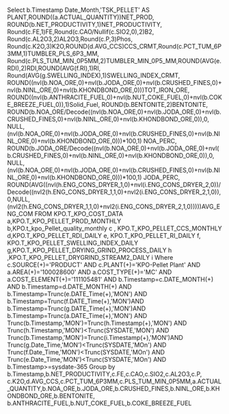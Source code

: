 Select b.Timestamp Date_Month,'TSK_PELLET' AS PLANT,ROUND((a.ACTUAL_QUANTITY))NET_PROD,
ROUND(b.NET_PRODUCTIVITY,1)NET_PRODUCTIVITY,
Round(c.FE,1)FE,Round(c.CAO/Nullif(c.SIO2,0),2)B2,
Round(c.AL2O3,2)AL2O3,Round(c.P,3)Phos,
Round(c.K2O,3)K2O,ROUND(d.AVG_CCS)CCS_CRMT,Round(c.PCT_TUM_6P3MM,1)TUMBLER_PLS_6P3_MM,
Round(c.PLS_TUM_MIN_0P5MM,2)TUMBLER_MIN_0P5_MM,ROUND(AVG(e.RDI),2)RDI,ROUND(AVG(f.RI),1)RI,
Round(AVG(g.SWELLING_INDEX),1)SWELLING_INDEX_CRMT,
ROUND((nvl(b.NOA_ORE,0)+nvl(b.JODA_ORE,0)+nvl(b.CRUSHED_FINES,0)+nvl(b.NINL_ORE,0)+nvl(b.KHONDBOND_ORE,0)))TOT_IRON_ORE,
ROUND((nvl(b.ANTHRACITE_FUEL,0)+nvl(b.NUT_COKE_FUEL,0)+nvl(b.COKE_BREEZE_FUEL,0)),1)Solid_Fuel,
ROUND(b.BENTONITE,2)BENTONITE,
ROUND(b.NOA_ORE/Decode((nvl(b.NOA_ORE,0)+nvl(b.JODA_ORE,0)+nvl(b.CRUSHED_FINES,0)+nvl(b.NINL_ORE,0)+nvl(b.KHONDBOND_ORE,0)),0,
NULL,(nvl(b.NOA_ORE,0)+nvl(b.JODA_ORE,0)+nvl(b.CRUSHED_FINES,0)+nvl(b.NINL_ORE,0)+nvl(b.KHONDBOND_ORE,0)))*100,1) NOA_PERC,
ROUND(b.JODA_ORE/Decode((nvl(b.NOA_ORE,0)+nvl(b.JODA_ORE,0)+nvl(b.CRUSHED_FINES,0)+nvl(b.NINL_ORE,0)+nvl(b.KHONDBOND_ORE,0)),0,
NULL,(nvl(b.NOA_ORE,0)+nvl(b.JODA_ORE,0)+nvl(b.CRUSHED_FINES,0)+nvl(b.NINL_ORE,0)+nvl(b.KHONDBOND_ORE,0)))*100,1) JODA_PERC,
ROUND(AVG((nvl(h.ENG_CONS_DRYER_1,0)+nvl(i.ENG_CONS_DRYER_2,0))/Decode((nvl2(h.ENG_CONS_DRYER_1,1,0)+nvl2(i.ENG_CONS_DRYER_2,1,0)),0,NULL,(nvl2(h.ENG_CONS_DRYER_1,1,0)+nvl2(i.ENG_CONS_DRYER_2,1,0)))))AVG_ENG_COM
FROM KPO.T_KPO_COST_DATA a,KPO.T_KPO_PELLET_PROD_MONTHLY b,KPO.t_kpo_Pellet_quality_monthly c ,
KPO.T_KPO_PELLET_CCS_MONTHLY d,KPO.T_KPO_PELLET_RDI_DAILY e, KPO.T_KPO_PELLET_RI_DAILY f,
KPO.T_KPO_PELLET_SWELLING_INDEX_DAILY g,KPO.T_KPO_PELLET_DRYING_GRIND_PROCESS_DAILY h ,KPO.T_KPO_PELLET_DRYGRIND_STREAM2_DAILY i
Where c.SOURCE(+)='PRODUCT' AND c.PLANT(+)='KPO-Pellet Plant'
AND a.AREA(+)='100028600' AND a.COST_TYPE(+)='MC' AND a.COST_ELEMENT(+)='111105481'
AND  b.Timestamp=c.DATE_MONTH(+) AND b.Timestamp=d.DATE_MONTH(+)
AND b.Timestamp=Trunc(e.DATE_Time(+),'MON') AND b.Timestamp=Trunc(f.DATE_Time(+),'MON')AND 
b.Timestamp=Trunc(g.DATE_Time(+),'MON')AND b.Timestamp=Trunc(a.DATE_Time(+),'MON') AND 
Trunc(b.Timestamp,'MON')=Trunc(h.Timestamp(+),'MON') AND Trunc(h.Timestamp,'MON')<Trunc(SYSDATE,'MON') AND
Trunc(b.Timestamp,'MON')=Trunc(i.Timestamp(+),'MON')AND
Trunc(g.Date_Time,'MON')<Trunc(SYSDATE,'MOn')  AND 
Trunc(f.Date_Time,'MON')<Trunc(SYSDATE,'MOn')  AND
Trunc(e.Date_Time,'MON')<Trunc(SYSDATE,'MOn')  AND
b.Timestamp>=sysdate-365
Group by b.Timestamp,b.NET_PRODUCTIVITY,c.FE,c.CAO,c.SIO2,c.AL2O3,c.P,
c.K2O,d.AVG_CCS,c.PCT_TUM_6P3MM,c.PLS_TUM_MIN_0P5MM,a.ACTUAL_QUANTITY,b.NOA_ORE,b.JODA_ORE,b.CRUSHED_FINES,b.NINL_ORE,b.KHONDBOND_ORE,b.BENTONITE,
b.ANTHRACITE_FUEL,b.NUT_COKE_FUEL,b.COKE_BREEZE_FUEL
